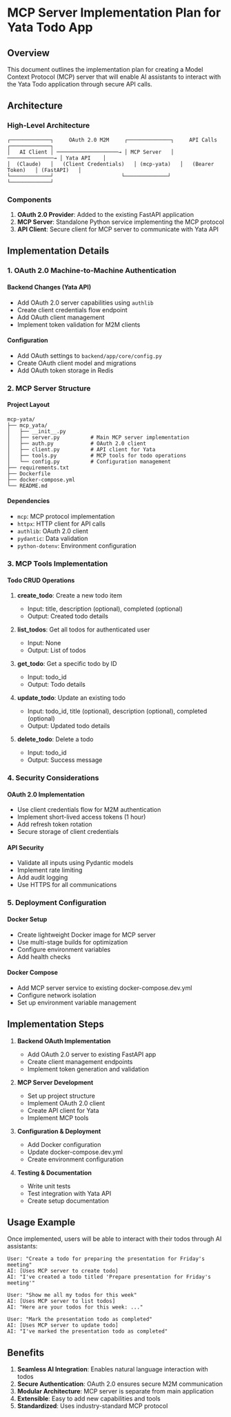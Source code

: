 # MCP Server Implementation Plan for Yata Todo App

## Overview
This document outlines the implementation plan for creating a Model Context Protocol (MCP) server that will enable AI assistants to interact with the Yata Todo application through secure API calls.

## Architecture

### High-Level Architecture
```
┌─────────────┐     OAuth 2.0 M2M     ┌──────────────┐     API Calls     ┌─────────────┐
│   AI Client │ ────────────────────→ │ MCP Server   │ ───────────────→ │ Yata API    │
│  (Claude)   │   (Client Credentials)   │ (mcp-yata)   │   (Bearer Token)   │ (FastAPI)   │
└─────────────┘                      └──────────────┘                   └─────────────┘
```

### Components
1. **OAuth 2.0 Provider**: Added to the existing FastAPI application
2. **MCP Server**: Standalone Python service implementing the MCP protocol
3. **API Client**: Secure client for MCP server to communicate with Yata API

## Implementation Details

### 1. OAuth 2.0 Machine-to-Machine Authentication

#### Backend Changes (Yata API)
- Add OAuth 2.0 server capabilities using `authlib`
- Create client credentials flow endpoint
- Add OAuth client management
- Implement token validation for M2M clients

#### Configuration
- Add OAuth settings to `backend/app/core/config.py`
- Create OAuth client model and migrations
- Add OAuth token storage in Redis

### 2. MCP Server Structure

#### Project Layout
```
mcp-yata/
├── mcp_yata/
│   ├── __init__.py
│   ├── server.py          # Main MCP server implementation
│   ├── auth.py            # OAuth 2.0 client
│   ├── client.py          # API client for Yata
│   ├── tools.py           # MCP tools for todo operations
│   └── config.py          # Configuration management
├── requirements.txt
├── Dockerfile
├── docker-compose.yml
└── README.md
```

#### Dependencies
- `mcp`: MCP protocol implementation
- `httpx`: HTTP client for API calls
- `authlib`: OAuth 2.0 client
- `pydantic`: Data validation
- `python-dotenv`: Environment configuration

### 3. MCP Tools Implementation

#### Todo CRUD Operations
1. **create_todo**: Create a new todo item
   - Input: title, description (optional), completed (optional)
   - Output: Created todo details

2. **list_todos**: Get all todos for authenticated user
   - Input: None
   - Output: List of todos

3. **get_todo**: Get a specific todo by ID
   - Input: todo_id
   - Output: Todo details

4. **update_todo**: Update an existing todo
   - Input: todo_id, title (optional), description (optional), completed (optional)
   - Output: Updated todo details

5. **delete_todo**: Delete a todo
   - Input: todo_id
   - Output: Success message

### 4. Security Considerations

#### OAuth 2.0 Implementation
- Use client credentials flow for M2M authentication
- Implement short-lived access tokens (1 hour)
- Add refresh token rotation
- Secure storage of client credentials

#### API Security
- Validate all inputs using Pydantic models
- Implement rate limiting
- Add audit logging
- Use HTTPS for all communications

### 5. Deployment Configuration

#### Docker Setup
- Create lightweight Docker image for MCP server
- Use multi-stage builds for optimization
- Configure environment variables
- Add health checks

#### Docker Compose
- Add MCP server service to existing docker-compose.dev.yml
- Configure network isolation
- Set up environment variable management

## Implementation Steps

1. **Backend OAuth Implementation**
   - Add OAuth 2.0 server to existing FastAPI app
   - Create client management endpoints
   - Implement token generation and validation

2. **MCP Server Development**
   - Set up project structure
   - Implement OAuth 2.0 client
   - Create API client for Yata
   - Implement MCP tools

3. **Configuration & Deployment**
   - Add Docker configuration
   - Update docker-compose.dev.yml
   - Create environment configuration

4. **Testing & Documentation**
   - Write unit tests
   - Test integration with Yata API
   - Create setup documentation

## Usage Example

Once implemented, users will be able to interact with their todos through AI assistants:

```
User: "Create a todo for preparing the presentation for Friday's meeting"
AI: [Uses MCP server to create todo]
AI: "I've created a todo titled 'Prepare presentation for Friday's meeting'"

User: "Show me all my todos for this week"
AI: [Uses MCP server to list todos]
AI: "Here are your todos for this week: ..."

User: "Mark the presentation todo as completed"
AI: [Uses MCP server to update todo]
AI: "I've marked the presentation todo as completed"
```

## Benefits

1. **Seamless AI Integration**: Enables natural language interaction with todos
2. **Secure Authentication**: OAuth 2.0 ensures secure M2M communication
3. **Modular Architecture**: MCP server is separate from main application
4. **Extensible**: Easy to add new capabilities and tools
5. **Standardized**: Uses industry-standard MCP protocol